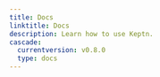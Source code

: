 ```yaml
---
title: Docs
linktitle: Docs
description: Learn how to use Keptn.
cascade:
  currentversion: v0.8.0
  type: docs
---
```

